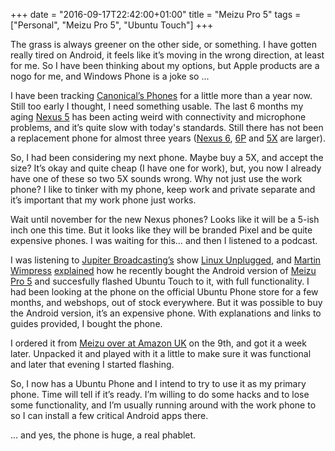 +++
date = "2016-09-17T22:42:00+01:00"
title = "Meizu Pro 5"
tags = ["Personal", "Meizu Pro 5", "Ubuntu Touch"]
+++

The grass is always greener on the other side, or something. I have gotten really tired on Android, it feels like it’s moving in the wrong direction, at least for me. So I have been thinking about my options, but Apple products are a nogo for me, and Windows Phone is a joke so ...

I have been tracking [Canonical’s Phones][1] for a little more than a year now. Still too early I thought, I need something usable. The last 6 months my aging [Nexus 5][2] has been acting weird with connectivity and microphone problems, and it’s quite slow with today's standards. Still there has not been a replacement phone for almost three years ([Nexus 6][3], [6P][4] and [5X][5] are larger).

So, I had been considering my next phone. Maybe buy a 5X, and accept the size? It’s okay and quite cheap (I have one for work), but, you now I already have one of these so two 5X sounds wrong. Why not just use the work phone? I like to tinker with my phone, keep work and private separate and it’s important that my work phone just works.

Wait until november for the new Nexus phones? Looks like it will be a 5-ish inch one this time. But it looks like they will be branded Pixel and be quite expensive phones. I was waiting for this… and then I listened to a podcast.

I was listening to [Jupiter Broadcasting’s][6] show [Linux Unplugged][7], and [Martin Wimpress][10] [explained][8] how he recently bought the Android version of [Meizu Pro 5][11] and succesfully flashed Ubuntu Touch to it, with full functionality. I had been looking at the phone on the official Ubuntu Phone store for a few months, and webshops, out of stock everywhere. But it was possible to buy the Android version, it’s an expensive phone. With explanations and links to guides provided, I bought the phone.

I ordered it from [Meizu over at Amazon UK][9] on the 9th, and got it a week later. Unpacked it and played with it a little to make sure it was functional and later that evening I started flashing.

So, I now has a Ubuntu Phone and I intend to try to use it as my primary phone. Time will tell if it’s ready. I’m willing to do some hacks and to lose some functionality, and I’m usually running around with the work phone to so I can install a few critical Android apps there.

... and yes, the phone is huge, a real phablet.

[1]: http://www.ubuntu.com/phone
[2]: https://en.wikipedia.org/wiki/Nexus_5
[3]: https://en.wikipedia.org/wiki/Nexus_6
[4]: https://en.wikipedia.org/wiki/Nexus_6P
[5]: https://en.wikipedia.org/wiki/Nexus_5X
[6]: http://www.jupiterbroadcasting.com
[7]: http://www.jupiterbroadcasting.com/show/linuxun/
[8]: http://www.jupiterbroadcasting.com/102656/binary-decisions-lup-160/
[9]: https://www.amazon.co.uk/Meizu/b/?ie=UTF8&node=1746105031&field-lbr_brands_browse-bin=Meizu
[10]: https://flexion.org/pages/about/
[11]: https://en.wikipedia.org/wiki/Meizu_Pro_5
